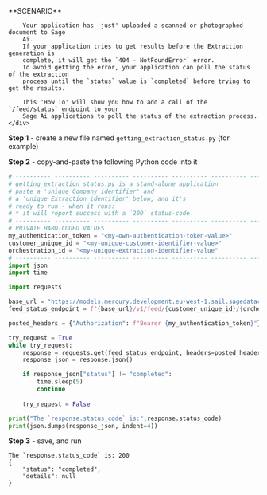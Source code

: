 <SectionCard justify='left'>
    <div>
        **SCENARIO**

        Your application has 'just' uploaded a scanned or photographed document to Sage
        Ai.
        If your application tries to get results before the Extraction generation is
        complete, it will get the `404 - NotFoundError` error.
        To avoid getting the error, your application can poll the status of the extraction
        process until the `status` value is `completed` before trying to get the results.

        This 'How To' will show you how to add a call of the `/feed/status` endpoint to your
        Sage Ai applications to poll the status of the extraction process.
    </div>
</SectionCard>

**Step 1** - create a new file named `getting_extraction_status.py` (for example)

**Step 2** - copy-and-paste the following Python code into it

```python:getting_extraction_status.py
# ---------- ---------- ---------- ---------- ---------- ---------- ---------- ----------
# getting_extraction_status.py is a stand-alone application
# paste a 'unique Company identifier' and
# a 'unique Extraction identifier' below, and it's
# ready to run - when it runs:
# * it will report success with a `200` status-code
# ---------- ---------- ---------- ---------- ---------- ---------- ---------- ----------
# PRIVATE HARD-CODED VALUES
my_authentication_token = "<my-own-authentication-token-value>"
customer_unique_id = "<my-unique-customer-identifier-value>"
orchestration_id = "<my-unique-extraction-identifier-value"
# ---------- ---------- ---------- ---------- ---------- ---------- ---------- ----------
import json
import time

import requests

base_url = "https://models.mercury.development.eu-west-1.sail.sagedatacloud.com/api"
feed_status_endpoint = f"{base_url}/v1/feed/{customer_unique_id}/{orchestration_id}/status"

posted_headers = {"Authorization": f"Bearer {my_authentication_token}"}

try_request = True
while try_request:
    response = requests.get(feed_status_endpoint, headers=posted_headers)
    response_json = response.json()

    if response_json["status"] != "completed":
        time.sleep(5)
        continue
        
    try_request = False

print("The `response.status_code` is:",response.status_code)
print(json.dumps(response_json, indent=4))
```

**Step 3** - save, and run

```json:response
The `response.status_code` is: 200
{
    "status": "completed",
    "details": null
}
```
